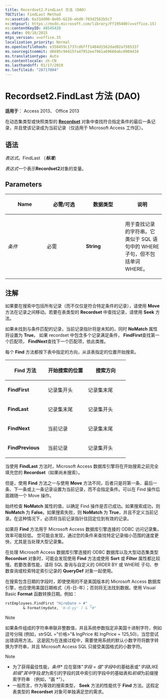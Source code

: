 ```yaml
---
title: Recordset2.FindLast 方法 (DAO)
TOCTitle: FindLast Method
ms:assetid: 6a31dd00-8e05-6226-ebd8-703d2562b5c7
ms:mtpsurl: https://msdn.microsoft.com/library/Ff195400(v=office.15)
ms:contentKeyID: 48545428
ms.date: 09/18/2015
mtps_version: v=office.15
localization_priority: Normal
ms.openlocfilehash: e358459c1737cd6fff1484d1562dad02a7585337
ms.sourcegitcommit: d6695c94415fa47952ee7961a69660abc0904434
ms.translationtype: Auto
ms.contentlocale: zh-CN
ms.lasthandoff: 01/17/2019
ms.locfileid: "28717004"
---
```

# <a name="recordset2findlast-method-dao"></a>Recordset2.FindLast 方法 (DAO)

**适用于**： Access 2013、 Office 2013

在动态集类型或快照类型的 **[Recordset](recordset-object-dao.md)** 对象中查找符合指定条件的最后一条记录，并且使该记录成为当前记录（仅适用于 Microsoft Access 工作区）。

## <a name="syntax"></a>语法

*表达式*。FindLast （***标准***）

*表达式*一个表示**Recordset2**对象的变量。

## <a name="parameters"></a>Parameters

<table>
<colgroup>
<col style="width: 25%" />
<col style="width: 25%" />
<col style="width: 25%" />
<col style="width: 25%" />
</colgroup>
<thead>
<tr class="header">
<th><p>Name</p></th>
<th><p>必需/可选</p></th>
<th><p>数据类型</p></th>
<th><p>说明</p></th>
</tr>
</thead>
<tbody>
<tr class="odd">
<td><p><em>条件</em></p></td>
<td><p>必需</p></td>
<td><p><strong>String</strong></p></td>
<td><p>用于查找记录的字符串。它类似于 SQL 语句中的 WHERE 子句，但不包括单词 WHERE。</p></td>
</tr>
</tbody>
</table>


## <a name="remarks"></a>注解

如果要在搜索中包括所有记录（而不仅仅是符合特定条件的记录），请使用 **Move** 方法在记录之间移动。若要在表类型的 **Recordset** 中查找记录，请使用 **Seek** 方法。

如果未找到与条件匹配的记录，当前记录指针将是未知的，同时 **NoMatch** 属性将设置为 **True**。 如果 recordset 中包含多个记录满足条件， **FindFirst**查找第一个匹配项， **FindNext**查找下一个匹配项，依此类推。

每个 **Find** 方法都按下表中指定的方向，从该表指定的位置开始搜索。

<table>
<colgroup>
<col style="width: 33%" />
<col style="width: 33%" />
<col style="width: 33%" />
</colgroup>
<thead>
<tr class="header">
<th><p>Find 方法</p></th>
<th><p>开始搜索的位置</p></th>
<th><p>搜索方向</p></th>
</tr>
</thead>
<tbody>
<tr class="odd">
<td><p><strong>FindFirst</strong></p></td>
<td><p>记录集开头</p></td>
<td><p>记录集末尾</p></td>
</tr>
<tr class="even">
<td><p><strong>FindLast</strong></p></td>
<td><p>记录集末尾</p></td>
<td><p>记录集开头</p></td>
</tr>
<tr class="odd">
<td><p><strong>FindNext</strong></p></td>
<td><p>当前记录</p></td>
<td><p>记录集末尾</p></td>
</tr>
<tr class="even">
<td><p><strong>FindPrevious</strong></p></td>
<td><p>当前记录</p></td>
<td><p>记录集开头</p></td>
</tr>
</tbody>
</table>


当使用 **FindLast** 方法时，Microsoft Access 数据库引擎将在开始搜索之前完全填充您的 **Recordset**（如果尚未搜索）。

但是，使用 **Find** 方法之一与使用 **Move** 方法不同，后者只是将第一条、最后一条、下一条或上一条记录设置为当前记录，而不会指定条件。可以在 Find 操作后面跟随一个 Move 操作。

始终检查 **NoMatch** 属性的值，以确定 Find 操作是否已成功。如果搜索成功，则 **NoMatch** 为 **False**。如果搜索失败，则 **NoMatch** 为 **True**，并且不定义当前记录。在这种情况下，必须将当前记录指针往回定位到有效的记录。

如果将 **Find** 方法用于 Microsoft Access 数据库引擎连接的 ODBC 访问记录集，效率可能较低。 您可能会发现，通过您的条件来查找特定记录缩小范围的速度更快，尤其是当处理大型记录集。

在处理 Microsoft Access 数据库引擎连接的 ODBC 数据库以及大型动态集类型 **Recordset** 对象时，可能会发现使用 **Find** 方法或使用 **Sort** 或 **Filter** 属性都比较慢。若要改善性能，请将 SQL 查询与自定义的 ORDER BY 或 WHERE 子句、参数查询或检索特定索引记录的 **QueryDef** 对象一起使用。

在搜索包含日期的字段时，即使使用的不是美国版本的 Microsoft Access 数据库引擎，也应使用美国日期格式（月-日-年）；否则将无法找到数据。使用 Visual Basic **Format** 函数转换日期。例如：

```vb
rstEmployees.FindFirst "HireDate > #" _ 
        & Format(mydate, 'm-d-yy' ) & "#" 
```

> [!NOTE]
> 如果条件组成的字符串串联非整数值，并且系统参数指定非美国十进制字符，例如逗号分隔 (例如，strSQL ="价格\>"& lngPrice 和 lngPrice = 125,50)，当您尝试出错调用方法。 这是因为在连接过程中，需要使用系统的默认小数字符将数字转换为字符串，并且 Microsoft Access SQL 只接受美国格式的小数字符。

> [!NOTE]
> - 为了获得最佳性能，*条件** 应在窗体"*字段* = *值*"*字段*中的基础表或"*字段*LIKE*前缀"其中*字段*是*为索引的字段的其中索引的字段中的基础表和*前缀*为前缀搜索字符串 （例如，"画 *"）。
> - 一般而言，作为等效的搜索类型， **Seek** 方法的性能优于 **Find** 方法。这假定表类型的 **Recordset** 对象可单独满足您的需求。


